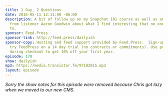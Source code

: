 ```yaml
---
title: 1 Guy, 2 Questions
date: 2016-05-11 12:11:00 -06:00
description: A bit of follow up on my Snapchat 101 course as well as answering a question
  from listener Aaron Goodwin about what I find interesting that no one else seems
  to.
sponsor: Feed.Press
sponsor-link: http://feed.press/dailyish
sponsor-copy: Hosting and feed support provided by Feed.Press.  Sign-up today and
  try FeedPress on a 14 day trial (no contracts or commitments). Use promo code "dailyish"
  during checkout to get 10% off your first year.
episode: 170
show: dailyish
mp3: https://media.transistor.fm/97182815.mp3
layout: episode
---
```


<em>Sorry the show notes for this episode were removed because Chris got lazy when we moved to our new CMS</em>.
